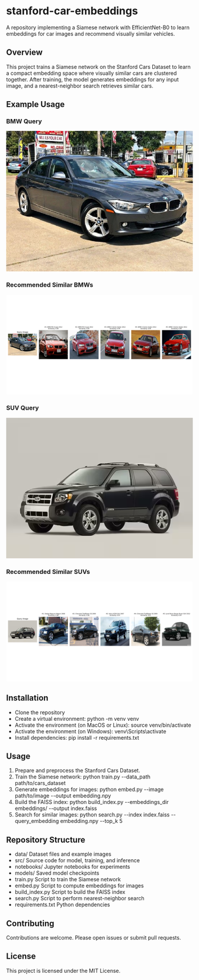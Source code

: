 # stanford-car-embeddings

A repository implementing a Siamese network with EfficientNet-B0 to learn embeddings for car images and recommend visually similar vehicles.

## Overview

This project trains a Siamese network on the Stanford Cars Dataset to learn a compact embedding space where visually similar cars are clustered together. After training, the model generates embeddings for any input image, and a nearest-neighbor search retrieves similar cars.

## Example Usage

### BMW Query  
![BMW Query Image](bmw.png)

### Recommended Similar BMWs  
![Similar BMWs](similar_bmw.png)

### SUV Query  
![SUV Query Image](suv.png)

### Recommended Similar SUVs  
![Similar SUVs](similar_suv.png)

## Installation

- Clone the repository  
- Create a virtual environment: python -m venv venv  
- Activate the environment (on MacOS or Linux): source venv/bin/activate  
- Activate the environment (on Windows): venv\\Scripts\\activate  
- Install dependencies: pip install -r requirements.txt

## Usage

1. Prepare and preprocess the Stanford Cars Dataset.  
2. Train the Siamese network: python train.py --data_path path/to/cars_dataset  
3. Generate embeddings for images: python embed.py --image path/to/image --output embedding.npy  
4. Build the FAISS index: python build_index.py --embeddings_dir embeddings/ --output index.faiss  
5. Search for similar images: python search.py --index index.faiss --query_embedding embedding.npy --top_k 5

## Repository Structure

- data/               Dataset files and example images  
- src/                Source code for model, training, and inference  
- notebooks/          Jupyter notebooks for experiments  
- models/             Saved model checkpoints  
- train.py            Script to train the Siamese network  
- embed.py            Script to compute embeddings for images  
- build_index.py      Script to build the FAISS index  
- search.py           Script to perform nearest-neighbor search  
- requirements.txt    Python dependencies  

## Contributing

Contributions are welcome. Please open issues or submit pull requests.

## License

This project is licensed under the MIT License.
